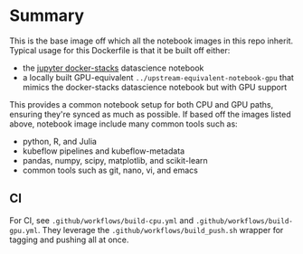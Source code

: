 # Summary

This is the base image off which all the notebook images in this repo inherit. Typical usage for this Dockerfile is that it be built off either:

- the [jupyter docker-stacks](https://github.com/jupyter/docker-stacks) datascience notebook
- a locally built GPU-equivalent `../upstream-equivalent-notebook-gpu` that mimics the docker-stacks datascience notebook but with GPU support

This provides a common notebook setup for both CPU and GPU paths, ensuring they're synced as much as possible. If based off the images listed above, notebook image include many common tools such as:

- python, R, and Julia
- kubeflow pipelines and kubeflow-metadata
- pandas, numpy, scipy, matplotlib, and scikit-learn
- common tools such as git, nano, vi, and emacs

## CI

For CI, see `.github/workflows/build-cpu.yml` and `.github/workflows/build-gpu.yml`. They leverage the `.github/workflows/build_push.sh` wrapper for tagging and pushing all at once.
